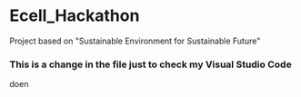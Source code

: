 # Ecell_Hackathon
Project based on "Sustainable Environment for Sustainable Future"

### This is a change in the file just to check my Visual Studio Code
doen